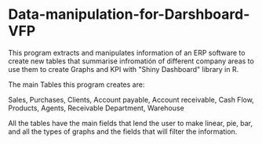 # Data-manipulation-for-Darshboard-VFP

This program extracts and manipulates information of an ERP software to create new tables that summarise infromatión of different company areas to use them to create Graphs and KPI with "Shiny Dashboard" library in R.

The main Tables this program creates are:

Sales, Purchases, Clients, Account payable, Account receivable, Cash Flow, Products, Agents, Receivable Department, Warehouse

All the tables have the main fields that lend the user to make linear, pie, bar, and all the types of graphs and the fields that will filter the information.
